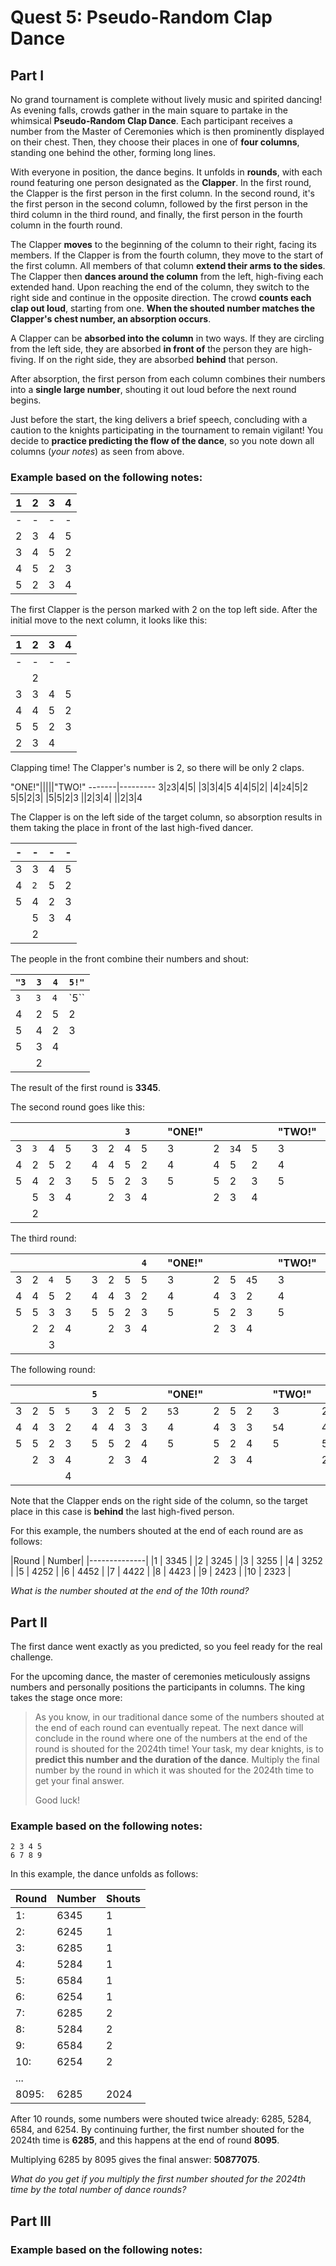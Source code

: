 # Quest 5: Pseudo-Random Clap Dance

## Part I

No grand tournament is complete without lively music and spirited dancing! As evening falls, crowds gather in the main square to partake in the whimsical **Pseudo-Random Clap Dance**. Each participant receives a number from the Master of Ceremonies which is then prominently displayed on their chest. Then, they choose their places in one of **four columns**, standing one behind the other, forming long lines.

With everyone in position, the dance begins. It unfolds in **rounds**, with each round featuring one person designated as the **Clapper**. In the first round, the Clapper is the first person in the first column. In the second round, it's the first person in the second column, followed by the first person in the third column in the third round, and finally, the first person in the fourth column in the fourth round.

The Clapper **moves** to the beginning of the column to their right, facing its members. If the Clapper is from the fourth column, they move to the start of the first column. All members of that column **extend their arms to the sides**. The Clapper then **dances around the column** from the left, high-fiving each extended hand. Upon reaching the end of the column, they switch to the right side and continue in the opposite direction. The crowd **counts each clap out loud**, starting from one. **When the shouted number matches the Clapper's chest number, an absorption occurs**.

A Clapper can be **absorbed into the column** in two ways. If they are circling from the left side, they are absorbed **in front of** the person they are high-fiving. If on the right side, they are absorbed **behind** that person.

After absorption, the first person from each column combines their numbers into a **single large number**, shouting it out loud before the next round begins.

Just before the start, the king delivers a brief speech, concluding with a caution to the knights participating in the tournament to remain vigilant! You decide to **practice predicting the flow of the dance**, so you note down all columns (*your notes*) as seen from above.

### Example based on the following notes:

1|2|3|4
-|-|-|-
-|-|-|-
2|3|4|5
3|4|5|2
4|5|2|3
5|2|3|4

The first Clapper is the person marked with 2 on the top left side. After the initial move to the next column, it looks like this:

1|2|3|4
-|-|-|-
-|-|-|-
 ||2| | 
3|3|4|5
4|4|5|2
5|5|2|3
 |2|3|4

Clapping time! The Clapper's number is 2, so there will be only 2 claps.


"ONE!"|||||"TWO!"
-------|---------
3|`2`3|4|5| |3|3|4|5
4|4|5|2| |4|`2`4|5|2
5|5|2|3| |5|5|2|3
||2|3|4| ||2|3|4

The Clapper is on the left side of the target column, so absorption results in them taking the place in front of the last high-fived dancer.

-|-|-|-
-|-|-|-
3|3|4|5
4|`2`|5|2|
5|4|2|3|
 ||5|3|4
 ||2||


The people in the front combine their numbers and shout:

|`"3`|`3`|`4`|`5!"`|
-|-|-|-
`3`|`3`|`4`|`5``
4| 2| 5| 2
5| 4| 2| 3
  |5| 3| 4
  ||2|

The result of the first round is **3345**.

The second round goes like this:

| | | | | | | |`3`| | |"ONE!"| | | | |"TWO!"| | | | |"THREE!"| | | | | | | | | |"3245!"| | | |
-|-|-|-|-|-|-|-|-|-|-|-|-|-|-|-|-|-|-|-|-|-|-|-|-|-|-|-|-|-|-|-|-|-|
3|`3`|4|5| |3|2|4|5| |3|2|`3`4|5| |3|2|4|5| |3|2|4|5| |3|2|4|5| |3|2|4|5
4|2|5|2| |4|4|5|2| |4|4|5|2| |4|4|`3`5|2| |4|4|5|2| |4|4|5|2| |4|4|5|2
5|4|2|3| |5|5|2|3| |5|5|2|3| |5|5|2|3| |5|5|`3`2|3| |5|5|`3`|3| |5|5|3|3
| |5|3|4| | |2|3|4| | |2|3|4| | |2|3|4| | |2|3|4| | |2|2|4| | |2|2|4
| |2| | | | | | | | | | | | | | | | | | | | | | | | | |3| | | | |3||

The third round:

|||||||||`4`||"ONE!"|||||"TWO!"|||||"THREE!"|||||"FOUR!"||||||||||"3255!"||||
-|-|-|-|-|-|-|-|-|-|-|-|-|-|-|-|-|-|-|-|-|-|-|-|-|-|-|-|-|-|-|-|-|-|-|-|-|-|-|
3|2|`4`|5| |3|2|5|5| |3|2|5|`4`5| |3|2|5|5|    |3|2|5|5|    |3|2|5|5|    |3|2|5|5|   |3|2|5|5
4|4|5|2|   |4|4|3|2| |4|4|3|2|    |4|4|3|`4`2| |4|4|3|2|    |4|4|3|2|    |4|4|3|2|   |4|4|3|2
5|5|3|3|   |5|5|2|3| |5|5|2|3|    |5|5|2|3|    |5|5|2|`4`3| |5|5|2|3|    |5|5|2|3|   |5|5|2|3
||2|2|4|   | |2|3|4| | |2|3|4|    | |2|3|4|    | |2|3|4|    | |2|3|`4`4| | |2|3|`4`| | |2|3|4
|| |3| |   | | | | | | | | | |    | | | | |    | | | | |    | | | |    | | | | |4|   | | | |4

The following round:

||||||`5`|||||"ONE!"|||||"TWO!"|||||"THREE!"|||||"FOUR!"|||||"FIVE!"||||||||||"3252!"||||
-|-|-|-|-|-|-|-|-|-|-|-|-|-|-|-|-|-|-|-|-|-|-|-|-|-|-|-|-|-|-|-|-|-|-|-|-|-|-|-|-|-|-|-|
3|2|5|`5`| |3|2|5|2| |`5`3|2|5|2| |3|2|5|2|    |3|2|5|2|    |3|2|5|2|    |3|2|5|2|    |3|2|5|2|     |3|2|5|2
4|4|3|2  | |4|4|3|3| | 4  |4|3|3| |`5`4|4|3|3| |4|4|3|3|    |4|4|3|3|    |4|`5`4|3|3| |4|4|3|3| |4|4|3|3
5|5|2|3  | |5|5|2|4| | 5  |5|2|4| | 5 |5|2|4|  |`5`5|5|2|4| |5`5`|5|2|4| |5|5|2|4|    |5|5|2|4| |5|5|2|4
| |2|3|4 | | |2|3|4| |    |2|3|4| |   |2|3|4|  | |2|3|4|    | |2|3|4|    | |2|3|4|    |5|2|3|4| |5|2|3|4
| | | |4 |

Note that the Clapper ends on the right side of the column, so the target place in this case is **behind** the last high-fived person.

For this example, the numbers shouted at the end of each round are as follows:

|Round | Number|
|--------------|
|1     | 3345  |
|2     | 3245  |
|3     | 3255  |
|4     | 3252  |
|5     | 4252  |
|6     | 4452  |
|7     | 4422  |
|8     | 4423  |
|9     | 2423  |
|10    | 2323  |

*What is the number shouted at the end of the 10th round?*

## Part II

The first dance went exactly as you predicted, so you feel ready for the real challenge.

For the upcoming dance, the master of ceremonies meticulously assigns numbers and personally positions the participants in columns. The king takes the stage once more:
 
> As you know, in our traditional dance some of the numbers shouted at the end of each round 
 can eventually repeat. The next dance will conclude in the round where one of the numbers 
 at the end of the round is shouted for the 2024th time! Your task, my dear knights,
 is to **predict this number and the duration of the dance**. Multiply the final number
 by the round in which it was shouted for the 2024th time to get your final answer.
>
> Good luck!

### Example based on the following notes:

```
2 3 4 5
6 7 8 9
```

In this example, the dance unfolds as follows:

Round | Number | Shouts
------|--------|-------
1:    | 6345   | 1	    
2:    | 6245   | 1	    
3:    | 6285   | 1	    
4:    | 5284   | 1	    
5:    | 6584   | 1	    
6:    | 6254   | 1	    
7:    | 6285   | 2	    
8:    | 5284   | 2	    
9:    | 6584   | 2	    
10:   | 6254   | 2	    
...   |        |	    
8095: | 6285   | 2024  

After 10 rounds, some numbers were shouted twice already: 6285, 5284, 6584, and 6254. By continuing further, the first number shouted for the 2024th time is **6285**, and this happens at the end of round **8095**.

Multiplying 6285 by 8095 gives the final answer: **50877075**.

*What do you get if you multiply the first number shouted for the 2024th time by the total number of dance rounds?*

## Part III

### Example based on the following notes:
